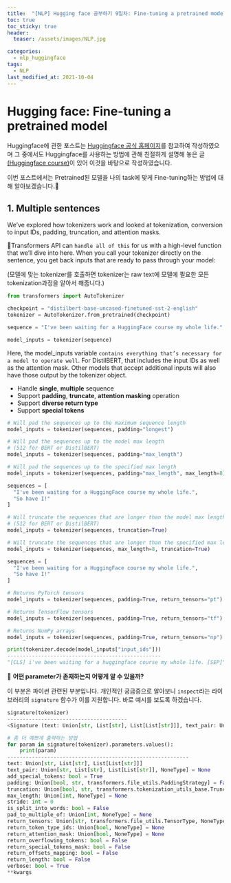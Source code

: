 ```yaml
---
title:  "[NLP] Hugging face 공부하기 9일차: Fine-tuning a pretrained model"
toc: true
toc_sticky: true
header:
  teaser: /assets/images/NLP.jpg

categories:
  - nlp_huggingface
tags:
  - NLP
last_modified_at: 2021-10-04
---  
```


# Hugging face: Fine-tuning a pretrained model
Huggingface에 관한 포스트는 [Huggingface 공식 홈페이지](https://huggingface.co/)를 참고하여 작성하였으며 그 중에서도 Huggingface를 사용하는 방법에 관해 친절하게 설명해 놓은 글[(Huggingface course)](https://huggingface.co/course/chapter1)이 있어 이것을 바탕으로 작성하였습니다.  

이번 포스트에서는 Pretrained된 모델을 나의 task에 맞게 Fine-tuning하는 방법에 대해 알아보겠습니다.🤗  

## 1. Multiple sentences  

We’ve explored how tokenizers work and looked at tokenization, conversion to input IDs, padding, truncation, and attention masks.  

🤗Transformers API can `handle all of this` for us with a high-level function that we’ll dive into here. When you call your tokenizer directly on the sentence, you get back inputs that are ready to pass through your model:  

(모델에 맞는 tokenizer를 호출하면 tokenizer는 raw text에 모델에 필요한 모든 tokenization과정을 알아서 해줍니다.)  

```python
from transformers import AutoTokenizer

checkpoint = "distilbert-base-uncased-finetuned-sst-2-english"
tokenizer = AutoTokenizer.from_pretrained(checkpoint)

sequence = "I've been waiting for a HuggingFace course my whole life."

model_inputs = tokenizer(sequence)
```

Here, the model_inputs variable `contains everything that’s necessary for a model to operate well`. For DistilBERT, that includes the input IDs as well as the attention mask. Other models that accept additional inputs will also have those output by the tokenizer object.

- Handle __single__, __multiple__ sequence
- Support __padding__, __truncate__, __attention masking__ operation
- Support __diverse return type__
- Support __special tokens__

```python
# Will pad the sequences up to the maximum sequence length
model_inputs = tokenizer(sequences, padding="longest")

# Will pad the sequences up to the model max length
# (512 for BERT or DistilBERT)
model_inputs = tokenizer(sequences, padding="max_length")

# Will pad the sequences up to the specified max length
model_inputs = tokenizer(sequences, padding="max_length", max_length=8)
```

```python
sequences = [
  "I've been waiting for a HuggingFace course my whole life.",
  "So have I!"
]

# Will truncate the sequences that are longer than the model max length
# (512 for BERT or DistilBERT)
model_inputs = tokenizer(sequences, truncation=True)

# Will truncate the sequences that are longer than the specified max length
model_inputs = tokenizer(sequences, max_length=8, truncation=True)
```

```python
sequences = [
  "I've been waiting for a HuggingFace course my whole life.",
  "So have I!"
]

# Returns PyTorch tensors
model_inputs = tokenizer(sequences, padding=True, return_tensors="pt")

# Returns TensorFlow tensors
model_inputs = tokenizer(sequences, padding=True, return_tensors="tf")

# Returns NumPy arrays
model_inputs = tokenizer(sequences, padding=True, return_tensors="np")
```

```python
print(tokenizer.decode(model_inputs["input_ids"]))
--------------------------------------------------
"[CLS] i've been waiting for a huggingface course my whole life. [SEP]"
```

🔔 __어떤 parameter가 존재하는지 어떻게 알 수 있을까?__  

이 부분은 파이썬 관련된 부분입니다. 개인적인 궁금증으로 알아보니 `inspect`라는 라이브러리의 `signature` 함수가 이를 지원합니다. 바로 예시를 보도록 하겠습니다.  

```python
signature(tokenizer)
---------------------------------------
<Signature (text: Union[str, List[str], List[List[str]]], text_pair: Union[str, List[str], List[List[str]], NoneType] = None, add_special_tokens: bool = True, padding: Union[bool, str, transformers.file_utils.PaddingStrategy] = False, truncation: Union[bool, str, transformers.tokenization_utils_base.TruncationStrategy] = False, max_length: Union[int, NoneType] = None, stride: int = 0, is_split_into_words: bool = False, pad_to_multiple_of: Union[int, NoneType] = None, return_tensors: Union[str, transformers.file_utils.TensorType, NoneType] = None, return_token_type_ids: Union[bool, NoneType] = None, return_attention_mask: Union[bool, NoneType] = None, return_overflowing_tokens: bool = False, return_special_tokens_mask: bool = False, return_offsets_mapping: bool = False, return_length: bool = False, verbose: bool = True, **kwargs) -> transformers.tokenization_utils_base.BatchEncoding>
```

```python
# 좀 더 예쁘게 출력하는 방법
for param in signature(tokenizer).parameters.values():
    print(param)
-----------------------------------------------------------
text: Union[str, List[str], List[List[str]]]
text_pair: Union[str, List[str], List[List[str]], NoneType] = None
add_special_tokens: bool = True
padding: Union[bool, str, transformers.file_utils.PaddingStrategy] = False
truncation: Union[bool, str, transformers.tokenization_utils_base.TruncationStrategy] = False
max_length: Union[int, NoneType] = None
stride: int = 0
is_split_into_words: bool = False
pad_to_multiple_of: Union[int, NoneType] = None
return_tensors: Union[str, transformers.file_utils.TensorType, NoneType] = None
return_token_type_ids: Union[bool, NoneType] = None
return_attention_mask: Union[bool, NoneType] = None
return_overflowing_tokens: bool = False
return_special_tokens_mask: bool = False
return_offsets_mapping: bool = False
return_length: bool = False
verbose: bool = True
**kwargs
```